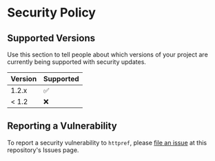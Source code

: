 # Security Policy

## Supported Versions

Use this section to tell people about which versions of your project are
currently being supported with security updates.

| Version | Supported          |
| ------- | ------------------ |
| 1.2.x   | :white_check_mark: |
| < 1.2   | :x:                |

## Reporting a Vulnerability

To report a security vulnerability to `httpref`,
please [file an issue](https://github.com/dnnrly/httpref/issues/new?assignees=&labels=&template=bug_report.md&title=)
at this repository's Issues page.

